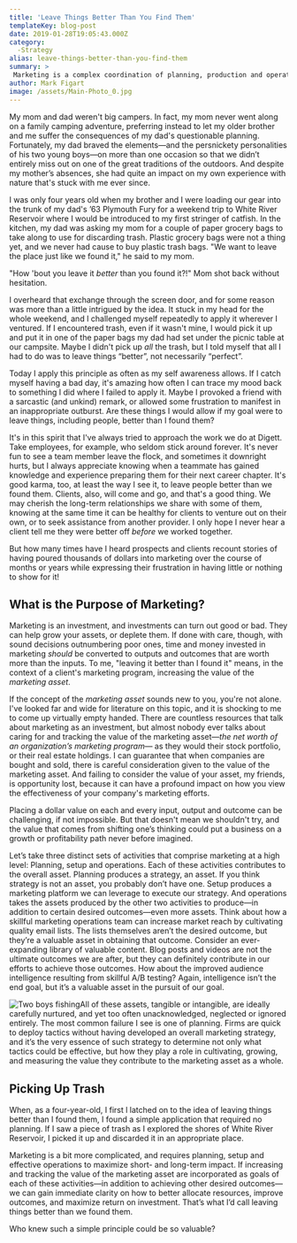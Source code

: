 ```yaml
---
title: 'Leave Things Better Than You Find Them'
templateKey: blog-post
date: 2019-01-28T19:05:43.000Z
category: 
  -Strategy
alias: leave-things-better-than-you-find-them
summary: > 
 Marketing is a complex coordination of planning, production and operations. But applying the simple outdoor principle of "leaving things better than we find them" goes a long way toward improving short- and long-term impact. If we pay attention to caring for the "marketing asset"—in addition to achieving other desired outcomes—we can gain clarity on how to better allocate resources, improve outcomes, and maximize return on investment.
author: Mark Figart
image: /assets/Main-Photo_0.jpg
---
```


My mom and dad weren't big campers. In fact, my mom never went along on a family camping adventure, preferring instead to let my older brother and me suffer the consequences of my dad's questionable planning. Fortunately, my dad braved the elements—and the persnickety personalities of his two young boys—on more than one occasion so that we didn’t entirely miss out on one of the great traditions of the outdoors. And despite my mother’s absences, she had quite an impact on my own experience with nature that's stuck with me ever since.

I was only four years old when my brother and I were loading our gear into the trunk of my dad's ’63 Plymouth Fury for a weekend trip to White River Reservoir where I would be introduced to my first stringer of catfish. In the kitchen, my dad was asking my mom for a couple of paper grocery bags to take along to use for discarding trash. Plastic grocery bags were not a thing yet, and we never had cause to buy plastic trash bags. "We want to leave the place just like we found it," he said to my mom.

"How 'bout you leave it _better_ than you found it?!" Mom shot back without hesitation.

I overheard that exchange through the screen door, and for some reason was more than a little intrigued by the idea. It stuck in my head for the whole weekend, and I challenged myself repeatedly to apply it wherever I ventured. If I encountered trash, even if it wasn't mine, I would pick it up and put it in one of the paper bags my dad had set under the picnic table at our campsite. Maybe I didn't pick up _all_ the trash, but I told myself that all I had to do was to leave things “better”, not necessarily “perfect”.

Today I apply this principle as often as my self awareness allows. If I catch myself having a bad day, it's amazing how often I can trace my mood back to something I did where I failed to apply it. Maybe I provoked a friend with a sarcastic (and unkind) remark, or allowed some frustration to manifest in an inappropriate outburst. Are these things I would allow if my goal were to leave things, including people, better than I found them?

It's in this spirit that I've always tried to approach the work we do at Digett. Take employees, for example, who seldom stick around forever. It's never fun to see a team member leave the flock, and sometimes it downright hurts, but I always appreciate knowing when a teammate has gained knowledge and experience preparing them for their next career chapter. It's good karma, too, at least the way I see it, to leave people better than we found them. Clients, also, will come and go, and that's a good thing. We may cherish the long-term relationships we share with some of them, knowing at the same time it can be healthy for clients to venture out on their own, or to seek assistance from another provider. I only hope I never hear a client tell me they were better off _before_ we worked together.

But how many times have I heard prospects and clients recount stories of having poured thousands of dollars into marketing over the course of months or years while expressing their frustration in having little or nothing to show for it!

What is the Purpose of Marketing?
---------------------------------

Marketing is an investment, and investments can turn out good or bad. They can help grow your assets, or deplete them. If done with care, though, with sound decisions outnumbering poor ones, time and money invested in marketing _should_ be converted to outputs and outcomes that are worth more than the inputs. To me, "leaving it better than I found it" means, in the context of a client's marketing program, increasing the value of the _marketing asset_.

If the concept of the _marketing asset_ sounds new to you, you're not alone. I've looked far and wide for literature on this topic, and it is shocking to me to come up virtually empty handed. There are countless resources that talk about marketing as an investment, but almost nobody ever talks about caring for and tracking the value of the marketing asset—_the net worth of an organization’s marketing program_— as they would their stock portfolio, or their real estate holdings. I can guarantee that when companies are bought and sold, there is careful consideration given to the value of the marketing asset. And failing to consider the value of your asset, my friends, is opportunity lost, because it can have a profound impact on how you view the effectiveness of your company's marketing efforts.

Placing a dollar value on each and every input, output and outcome can be challenging, if not impossible. But that doesn't mean we shouldn't try, and the value that comes from shifting one’s thinking could put a business on a growth or profitability path never before imagined.

Let’s take three distinct sets of activities that comprise marketing at a high level: Planning, setup and operations. Each of these activities contributes to the overall asset. Planning produces a strategy, an asset. If you think strategy is not an asset, you probably don’t have one. Setup produces a marketing platform we can leverage to execute our strategy. And operations takes the assets produced by the other two activities to produce—in addition to certain desired outcomes—even more assets. Think about how a skillful marketing operations team can increase market reach by cultivating quality email lists. The lists themselves aren’t the desired outcome, but they’re a valuable asset in obtaining that outcome. Consider an ever-expanding library of valuable content. Blog posts and videos are not the ultimate outcomes we are after, but they can definitely contribute in our efforts to achieve those outcomes. How about the improved audience intelligence resulting from skillful A/B testing? Again, intelligence isn’t the end goal, but it’s a valuable asset in the pursuit of our goal.

![Two boys fishing](/assets/Embedded%20Photo_0.jpg)All of these assets, tangible or intangible, are ideally carefully nurtured, and yet too often unacknowledged, neglected or ignored entirely. The most common failure I see is one of planning. Firms are quick to deploy tactics without having developed an overall marketing strategy, and it’s the very essence of such strategy to determine not only what tactics could be effective, but how they play a role in cultivating, growing, and measuring the value they contribute to the marketing asset as a whole.

Picking Up Trash
----------------

When, as a four-year-old, I first l latched on to the idea of leaving things better than I found them, I found a simple application that required no planning. If I saw a piece of trash as I explored the shores of White River Reservoir, I picked it up and discarded it in an appropriate place.

Marketing is a bit more complicated, and requires planning, setup and effective operations to maximize short- and long-term impact. If increasing and tracking the value of the marketing asset are incorporated as goals of each of these activities—in addition to achieving other desired outcomes—we can gain immediate clarity on how to better allocate resources, improve outcomes, and maximize return on investment. That’s what I’d call leaving things better than we found them.

Who knew such a simple principle could be so valuable?